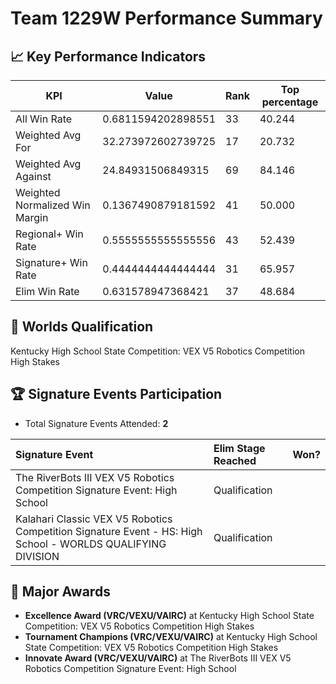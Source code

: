 # Team 1229W Performance Summary

## 📈 Key Performance Indicators
| KPI | Value | Rank | Top percentage |
| --- | ----- | ---- | ----- |
| All Win Rate | 0.6811594202898551 | 33 | 40.244 |
| Weighted Avg For | 32.273972602739725 | 17 | 20.732 |
| Weighted Avg Against | 24.84931506849315 | 69 | 84.146 |
| Weighted Normalized Win Margin | 0.1367490879181592 | 41 | 50.000 |
| Regional+ Win Rate | 0.5555555555555556 | 43 | 52.439 |
| Signature+ Win Rate | 0.4444444444444444 | 31 | 65.957 |
| Elim Win Rate | 0.631578947368421 | 37 | 48.684 |


## 🎯 Worlds Qualification
Kentucky High School State Competition: VEX V5 Robotics Competition High Stakes

## 🏆 Signature Events Participation
- Total Signature Events Attended: **2**

| Signature Event | Elim Stage Reached | Won? |
|:----------------|:-------------------|:----|
| The RiverBots III VEX V5 Robotics Competition Signature Event: High School | Qualification |  |
| Kalahari Classic VEX V5 Robotics Competition Signature Event - HS: High School - WORLDS QUALIFYING DIVISION | Qualification |  |


## 🥇 Major Awards
- **Excellence Award (VRC/VEXU/VAIRC)** at Kentucky High School State Competition: VEX V5 Robotics Competition High Stakes
- **Tournament Champions (VRC/VEXU/VAIRC)** at Kentucky High School State Competition: VEX V5 Robotics Competition High Stakes
- **Innovate Award (VRC/VEXU/VAIRC)** at The RiverBots III VEX V5 Robotics Competition Signature Event: High School

